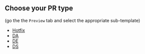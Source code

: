 ## Choose your PR type

(go the the `Preview` tab and select the appropriate sub-template)

* [Hotfix](?expand=1&template=hotfix_template.md)
* [DA](?expand=1&template=DA_ticket_template.md)
* [DE](?expand=1&template=DE_ticket_template.md)
* [DS](?expand=1&template=DS_ticket_template.md)


